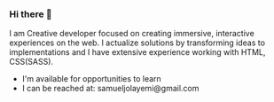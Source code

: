 ### Hi there 👋

I am Creative developer focused on creating immersive, interactive experiences on the web. I actualize solutions by transforming ideas to implementations and I have extensive experience working with HTML, CSS(SASS). 

<ul>
  <li>I'm available for opportunities to learn</li>
  <li>I can be reached at: samueljolayemi@gmail.com</li>
</ul>




<!--
**Samjolas/Samjolas** is a ✨ _special_ ✨ repository because its `README.md` (this file) appears on your GitHub profile.

Here are some ideas to get you started:

- 🔭 I’m currently working on ...
- 🌱 I’m currently learning ...
- 👯 I’m looking to collaborate on ...
- 🤔 I’m looking for help with ...
- 💬 Ask me about ...
- 📫 How to reach me: ...
- 😄 Pronouns: ...
- ⚡ Fun fact: ...
-->
